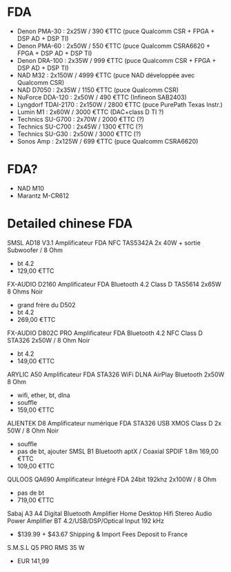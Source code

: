 # FDA
- Denon PMA-30 : 2x25W / 390 €TTC (puce Qualcomm CSR + FPGA + DSP AD + DSP TI)
- Denon PMA-60 : 2x50W / 550 €TTC (puce Qualcomm CSRA6620 + FPGA + DSP AD + DSP TI)
- Denon DRA-100 : 2x35W / 999 €TTC (puce Qualcomm CSR + FPGA + DSP AD + DSP TI)
- NAD M32 : 2x150W / 4999 €TTC (puce NAD développée avec Qualcomm CSR)
- NAD D7050 : 2x35W / 1150 €TTC (puce Qualcomm CSR)
- NuForce DDA-120 : 2x50W / 490 €TTC (Infineon SAB2403)
- Lyngdorf TDAI-2170 : 2x150W / 2800 €TTC (puce PurePath Texas Instr.)
- Lumin M1 : 2x60W / 3000 €TTC (DAC+class D TI ?)
- Technics SU-G700 : 2x70W / 2000 €TTC (?)
- Technics SU-C700 : 2x45W / 1300 €TTC (?)
- Technics SU-G30 : 2x50W / 3000 €TTC (?)
- Sonos Amp : 2x125W / 699 €TTC (puce Qualcomm CSRA6620)

# FDA?
- NAD M10
- Marantz M-CR612

# Detailed chinese FDA
SMSL AD18 V3.1 Amplificateur FDA NFC TAS5342A 2x 40W + sortie Subwoofer / 8 Ohm
- bt 4.2
- 129,00 €TTC

FX-AUDIO D2160 Amplificateur FDA Bluetooth 4.2 Class D TAS5614 2x65W 8 Ohms Noir
- grand frère du D502
- bt 4.2
- 269,00 €TTC

FX-AUDIO D802C PRO Amplificateur FDA Bluetooth 4.2 NFC Class D STA326 2x50W / 8 Ohm Noir
- bt 4.2
- 149,00 €TTC

ARYLIC A50 Amplificateur FDA STA326 WiFi DLNA AirPlay Bluetooth 2x50W 8 Ohm
- wifi, ether, bt, dlna
- souffle
- 159,00 €TTC

ALIENTEK D8 Amplificateur numérique FDA STA326 USB XMOS Class D 2x 50W / 8 Ohm Noir
- souffle
- pas de bt, ajouter SMSL B1 Bluetooth aptX / Coaxial SPDIF 1.8m 169,00 €TTC
- 109,00 €TTC

QULOOS QA690 Amplificateur Intégré FDA 24bit 192khz 2x100W / 8 Ohm
- pas de bt
- 719,00 €TTC

Sabaj A3 A4 Digital Bluetooth Amplifier Home Desktop Hifi Stereo Audio Power Amplifier BT 4.2/USB/DSP/Optical Input 192 kHz
- $139.99 + $43.67 Shipping & Import Fees Deposit to France

S.M.S.L Q5 PRO RMS 35 W
- EUR 141,99
